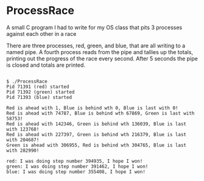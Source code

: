 ProcessRace
===========

A small C program I had to write for my OS class that pits 3 processes against each other in a race

There are three processes, red, green, and blue, that are all writing to a named pipe. A fourth process reads from the pipe and tallies up the totals, printing out the progress of the race every second. After 5 seconds the pipe is closed and totals are printed. 

```shell

$ ./ProcessRace 
Pid 71391 (red) started
Pid 71392 (green) started
Pid 71393 (blue) started

Red is ahead with 1, Blue is behind wth 0, Blue is last with 0!
Red is ahead with 74787, Blue is behind wth 67869, Green is last with 58753!
Red is ahead with 142346, Green is behind wth 136039, Blue is last with 123768!
Red is ahead with 227397, Green is behind wth 216379, Blue is last with 204687!
Green is ahead with 306955, Red is behind wth 304765, Blue is last with 282990!

red: I was doing step number 394935, I hope I won!
green: I was doing step number 391462, I hope I won!
blue: I was doing step number 355408, I hope I won!
```
